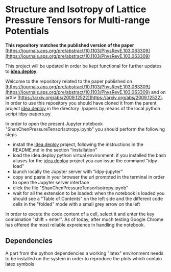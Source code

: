 # Structure and Isotropy of Lattice Pressure Tensors for Multi-range Potentials

**This repository matches the published version of the paper**
[https://journals.aps.org/pre/abstract/10.1103/PhysRevE.103.063309](https://journals.aps.org/pre/abstract/10.1103/PhysRevE.103.063309)

This project will be updated in order be kept functional for further updates to [**idea.deploy**](https://github.com/lullimat/idea.deploy).

Welcome to the repository related to the paper published on [https://journals.aps.org/pre/abstract/10.1103/PhysRevE.103.063309](https://journals.aps.org/pre/abstract/10.1103/PhysRevE.103.063309) and on arXiv [https://arxiv.org/abs/2009.12522](https://arxiv.org/abs/2009.12522).
In order to use this repository you should have cloned it from the parent project [idea.deploy](https://github.com/lullimat/idea.deploy) in the directory ./papers by means of the local python script idpy-papers.py.

In order to open the present Jupyter notebook "ShanChenPressureTensorIsotropy.ipynb" you should perform the following steps
- install the [idea.deploy](https://github.com/lullimat/idea.deploy) project, following the instructions in the README.md in the section "Installation"
- load the idea.deploy python virtual environment: if you installed the bash aliases for the [idea.deploy](https://github.com/lullimat/idea.deploy) project you can issue the command "idpy-load"
- launch locally the Jupyter server with "idpy-jupyter"
- copy and paste in your browser the url prompted in the terminal in order to open the Jupyter server interface
- click the file "ShanChenPressureTensorIsotropy.ipynb"
- wait for all the extension to be loaded: when the notebook is loaded you should see a "Table of Contents" on the left side and the different code cells in the "folded" mode with a small grey arrow on the left

In order to excute the code content of a cell, select it and enter the key combination "shift + enter".
As of today, after much testing Google Chrome has offered the most reliable expreience in handling the notebook.

## Dependencies
A part from the python dependencies a working "latex" environment needs to be installed on the system in order to reproduce the plots which contain latex symbols

